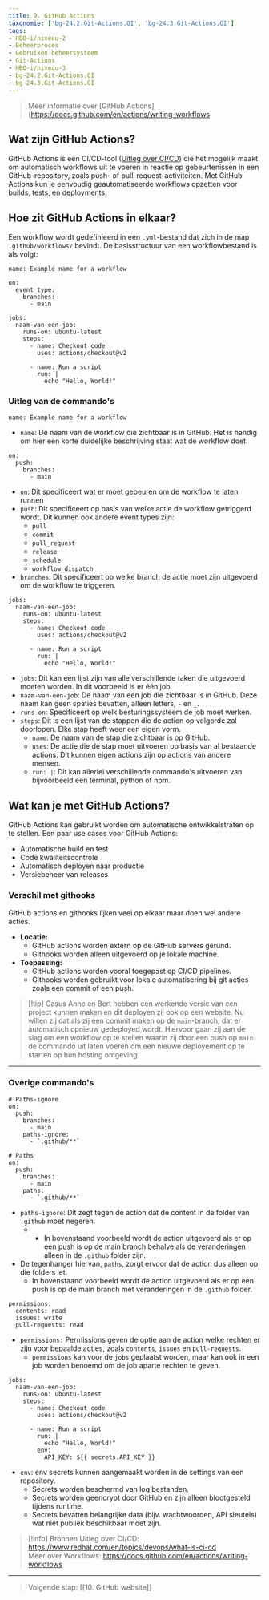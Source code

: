 ```yaml
---
title: 9. GitHub Actions
taxonomie: ['bg-24.2.Git-Actions.OI', 'bg-24.3.Git-Actions.OI']
tags:
- HBO-i/niveau-2
- Beheerproces
- Gebruiken beheersysteem
- Git-Actions
- HBO-i/niveau-3
- bg-24.2.Git-Actions.OI
- bg-24.3.Git-Actions.OI
---
```


> Μeer informatie over [GitHub Actions](https://docs.github.com/en/actions/writing-workflows

## Wat zijn GitHub Actions?
GitHub Actions is een CI/CD-tool ([Uitleg over CI/CD](https://www.redhat.com/en/topics/devops/what-is-ci-cd)) die het mogelijk maakt om automatisch workflows uit te voeren in reactie op gebeurtenissen in een GitHub-repository, zoals push- of pull-request-activiteiten. Met GitHub Actions kun je eenvoudig geautomatiseerde workflows opzetten voor builds, tests, en deployments.

## Hoe zit GitHub Actions in elkaar?
Een workflow wordt gedefinieerd in een `.yml`-bestand dat zich in de map `.github/workflows/` bevindt. De basisstructuur van een workflowbestand is als volgt:

```
name: Example name for a workflow

on:
  event_type:
    branches:
      - main

jobs:
  naam-van-een-job:
    runs-on: ubuntu-latest
    steps:
      - name: Checkout code
        uses: actions/checkout@v2

      - name: Run a script
        run: |
          echo "Hello, World!"
```

### Uitleg van de commando's
```
name: Example name for a workflow
```
- `name`: De naam van de workflow die zichtbaar is in GitHub. Het is handig om hier een korte duidelijke beschrijving staat wat de workflow doet.

```
on:
  push:
    branches:
      - main
```
- `on`: Dit specificeert wat er moet gebeuren om de workflow te laten runnen
- `push`: Dit specificeert op basis van welke actie de workflow getriggerd wordt.
  Dit kunnen ook andere event types zijn:
  - `pull`
  - `commit`
  - `pull_request`
  - `release`
  - `schedule`
  - `workflow_dispatch`
- `branches`: Dit specificeert op welke branch de actie moet zijn uitgevoerd om de workflow te triggeren.

```
jobs:
  naam-van-een-job:
    runs-on: ubuntu-latest
    steps:
      - name: Checkout code
        uses: actions/checkout@v2

      - name: Run a script
        run: |
          echo "Hello, World!"
```
- `jobs`: Dit kan een lijst zijn van alle verschillende taken die uitgevoerd moeten worden. In dit voorbeeld is er één job.
- `naam-van-een-job`: De naam van een job die zichtbaar is in GitHub. Deze naam kan geen spaties bevatten, alleen letters, `-` en `_`.
- `runs-on`: Specificeert op welk besturingssysteem de job moet werken.
- `steps`: Dit is een lijst van de stappen die de action op volgorde zal doorlopen. Elke stap heeft weer een eigen vorm.
  - `name`: De naam van de stap die zichtbaar is op GitHub.
  - `uses`: De actie die de stap moet uitvoeren op basis van al bestaande actions. Dit kunnen eigen actions zijn op actions van andere mensen.
  - `run: |`: Dit kan allerlei verschillende commando's uitvoeren van bijvoorbeeld een terminal, python of npm.

## Wat kan je met GitHub Actions?
GitHub Actions kan gebruikt worden om automatische ontwikkelstraten op te stellen. Een paar use cases voor GitHub Actions:
- Automatische build en test
- Code kwaliteitscontrole
- Automatisch deployen naar productie
- Versiebeheer van releases

### Verschil met githooks
GitHub actions en githooks lijken veel op elkaar maar doen wel andere acties.
- **Locatie:**
  - GitHub actions worden extern op de GitHub servers gerund.
  - Githooks worden alleen uitgevoerd op je lokale machine.
- **Toepassing:**
  - GitHub actions worden vooral toegepast op CI/CD pipelines.
  - Githooks worden gebruikt voor lokale automatisering bij git acties zoals een commit of een push.

> [!tip] Casus
> Anne en Bert hebben een werkende versie van een project kunnen maken en dit deployen zij ook op een website. Nu willen zij dat als zij een commit maken op de `main`-branch, dat er automatisch opnieuw gedeployed wordt. Hiervoor gaan zij aan de slag om een workflow op te stellen waarin zij door een push op `main` de commando uit laten voeren om een nieuwe deployement op te starten op hun hosting omgeving.

---
### Overige commando's 
```
# Paths-ignore
on:
  push:
    branches:
      - main
    paths-ignore:
	  - `.github/**`

# Paths
on:
  push:
    branches:
      - main
    paths:
	  - `.github/**`
```

- `paths-ignore`: Dit zegt tegen de action dat de content in de folder van `.github` moet negeren.
  - - In bovenstaand voorbeeld wordt de action uitgevoerd als er op een push is op de main branch behalve als de veranderingen alleen in de `.github` folder zijn.
- De tegenhanger hiervan, `paths`, zorgt ervoor dat de action dus alleen op die folders let.
  - In bovenstaand voorbeeld wordt de action uitgevoerd als er op een push is op de main branch met veranderingen in de `.github` folder.

```
permissions:
  contents: read
  issues: write
  pull-requests: read
```

- `permissions:` Permissions geven de optie aan de action welke rechten er zijn voor bepaalde acties, zoals `contents`, `issues` en `pull-requests`.
  - `permissions` kan voor de `jobs` geplaatst worden, maar kan ook in een job worden benoemd om de job aparte rechten te geven.

```
jobs:
  naam-van-een-job:
    runs-on: ubuntu-latest
    steps:
      - name: Checkout code
        uses: actions/checkout@v2

      - name: Run a script
        run: |
          echo "Hello, World!"
		env:
		  API_KEY: ${{ secrets.API_KEY }}
```
- `env`: env secrets kunnen aangemaakt worden in de settings van een repository.
  - Secrets worden beschermd van log bestanden.
  - Secrets worden geencrypt door GitHub en zijn alleen blootgesteld tijdens runtime.
  - Secrets bevatten belangrijke data (bijv. wachtwoorden, API sleutels) wat niet publiek beschikbaar moet zijn.

> [!info] Bronnen
> Uitleg over CI/CD: https://www.redhat.com/en/topics/devops/what-is-ci-cd \
> Meer over Workflows: https://docs.github.com/en/actions/writing-workflows

---

> Volgende stap: [[10. GitHub website]]
